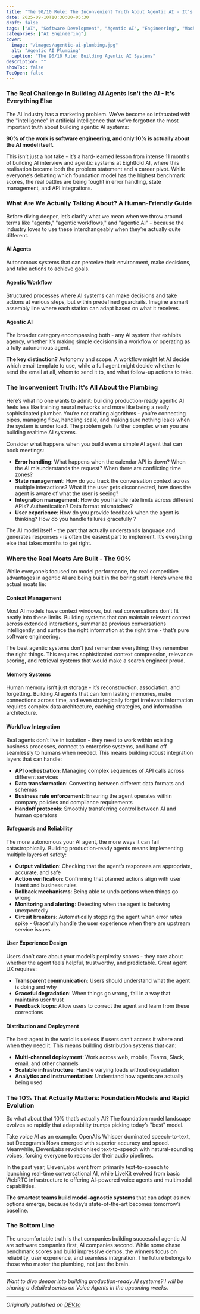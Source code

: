 ```yaml
---
title: "The 90/10 Rule: The Inconvenient Truth About Agentic AI - It’s All Plumbing, No Brain"
date: 2025-09-10T10:30:00+05:30
draft: false
tags: ["AI", "Software Development", "Agentic AI", "Engineering", "Machine Learning"]
categories: ["AI Engineering"]
cover:
  image: "/images/agentic-ai-plumbing.jpg"
  alt: "Agentic AI Plumbing"
  caption: "The 90/10 Rule: Building Agentic AI Systems"
description: ""
showToc: false
TocOpen: false
---
```


### The Real Challenge in Building AI Agents Isn't the AI - It's Everything Else


The AI industry has a marketing problem. We’ve become so infatuated with the "intelligence" in artificial intelligence that we’ve forgotten the most important truth about building agentic AI systems: 

**90% of the work is software engineering, and only 10% is actually about the AI model itself.**

This isn’t just a hot take - it’s a hard-learned lesson from intense 11 months of building AI interview and agentic systems at Eightfold AI, where this realisation became both the problem statement and a career pivot. While everyone’s debating which foundation model has the highest benchmark scores, the real battles are being fought in error handling, state management, and API integrations.

### What Are We Actually Talking About? A Human-Friendly Guide

Before diving deeper, let’s clarify what we mean when we throw around terms like "agents," "agentic workflows," and "agentic AI" - because the industry loves to use these interchangeably when they’re actually quite different.

#### AI Agents

Autonomous systems that can perceive their environment, make decisions, and take actions to achieve goals.

#### Agentic Workflow

Structured processes where AI systems can make decisions and take actions at various steps, but within predefined guardrails. Imagine a smart assembly line where each station can adapt based on what it receives.

#### Agentic AI

The broader category encompassing both - any AI system that exhibits agency, whether it’s making simple decisions in a workflow or operating as a fully autonomous agent.

**The key distinction?** Autonomy and scope. A workflow might let AI decide which email template to use, while a full agent might decide whether to send the email at all, whom to send it to, and what follow-up actions to take.

### The Inconvenient Truth: It's All About the Plumbing

Here’s what no one wants to admit: building production-ready agentic AI feels less like training neural networks and more like being a really sophisticated plumber. You’re not crafting algorithms - you’re connecting pipes, managing flow, handling scale, and making sure nothing leaks when the system is under load. The problem gets further complex when you are building realtime AI systems.

Consider what happens when you build even a simple AI agent that can book meetings:

* **Error handling**: What happens when the calendar API is down? When the AI misunderstands the request? When there are conflicting time zones?
* **State management**: How do you track the conversation context across multiple interactions? What if the user gets disconnected, how does the agent is aware of what the user is seeing?
* **Integration management**: How do you handle rate limits across different APIs? Authentication? Data format mismatches?
* **User experience**: How do you provide feedback when the agent is thinking? How do you handle failures gracefully ?

The AI model itself - the part that actually understands language and generates responses - is often the easiest part to implement. It’s everything else that takes months to get right.

### Where the Real Moats Are Built - The 90%

While everyone’s focused on model performance, the real competitive advantages in agentic AI are being built in the boring stuff. Here’s where the actual moats lie:

#### Context Management

Most AI models have context windows, but real conversations don’t fit neatly into these limits. Building systems that can maintain relevant context across extended interactions, summarize previous conversations intelligently, and surface the right information at the right time - that’s pure software engineering.

The best agentic systems don’t just remember everything; they remember the right things. This requires sophisticated context compression, relevance scoring, and retrieval systems that would make a search engineer proud.

#### Memory Systems

Human memory isn’t just storage - it’s reconstruction, association, and forgetting. Building AI agents that can form lasting memories, make connections across time, and even strategically forget irrelevant information requires complex data architecture, caching strategies, and information architecture.

#### Workflow Integration

Real agents don’t live in isolation - they need to work within existing business processes, connect to enterprise systems, and hand off seamlessly to humans when needed. This means building robust integration layers that can handle:

* **API orchestration**: Managing complex sequences of API calls across different services
* **Data transformation**: Converting between different data formats and schemas
* **Business rule enforcement**: Ensuring the agent operates within company policies and compliance requirements
* **Handoff protocols**: Smoothly transferring control between AI and human operators

#### Safeguards and Reliability

The more autonomous your AI agent, the more ways it can fail catastrophically. Building production-ready agents means implementing multiple layers of safety:

* **Output validation**: Checking that the agent’s responses are appropriate, accurate, and safe
* **Action verification**: Confirming that planned actions align with user intent and business rules
* **Rollback mechanisms**: Being able to undo actions when things go wrong
* **Monitoring and alerting**: Detecting when the agent is behaving unexpectedly
* **Circuit breakers**: Automatically stopping the agent when error rates spike - Gracefully handle the user experience when there are upstream service issues

#### User Experience Design

Users don’t care about your model’s perplexity scores - they care about whether the agent feels helpful, trustworthy, and predictable. Great agent UX requires:

* **Transparent communication**: Users should understand what the agent is doing and why
* **Graceful degradation**: When things go wrong, fail in a way that maintains user trust
* **Feedback loops**: Allow users to correct the agent and learn from these corrections

#### Distribution and Deployment

The best agent in the world is useless if users can’t access it where and when they need it. This means building distribution systems that can:

* **Multi-channel deployment**: Work across web, mobile, Teams, Slack, email, and other channels
* **Scalable infrastructure**: Handle varying loads without degradation
* **Analytics and instrumentation**: Understand how agents are actually being used

### The 10% That Actually Matters: Foundation Models and Rapid Evolution

So what about that 10% that’s actually AI? The foundation model landscape evolves so rapidly that adaptability trumps picking today’s "best" model.

Take voice AI as an example: OpenAI’s Whisper dominated speech-to-text, but Deepgram’s Nova emerged with superior accuracy and speed. Meanwhile, ElevenLabs revolutionised text-to-speech with natural-sounding voices, forcing everyone to reconsider their audio pipelines.

In the past year, ElevenLabs went from primarily text-to-speech to launching real-time conversational AI, while LiveKit evolved from basic WebRTC infrastructure to offering AI-powered voice agents and multimodal capabilities.

**The smartest teams build model-agnostic systems** that can adapt as new options emerge, because today’s state-of-the-art becomes tomorrow’s baseline.

### The Bottom Line

The uncomfortable truth is that companies building successful agentic AI are software companies first, AI companies second. While some chase benchmark scores and build impressive demos, the winners focus on reliability, user experience, and seamless integration. The future belongs to those who master the plumbing, not just the brain.

---

*Want to dive deeper into building production-ready AI systems? I will be sharing a detailed series on Voice Agents in the upcoming weeks.*

---

*Originally published on [DEV.to](https://dev.to/thiyagarajt/the-9010-rule-the-inconvenient-truth-about-agentic-ai-its-all-plumbing-no-brain-5ca3)*
